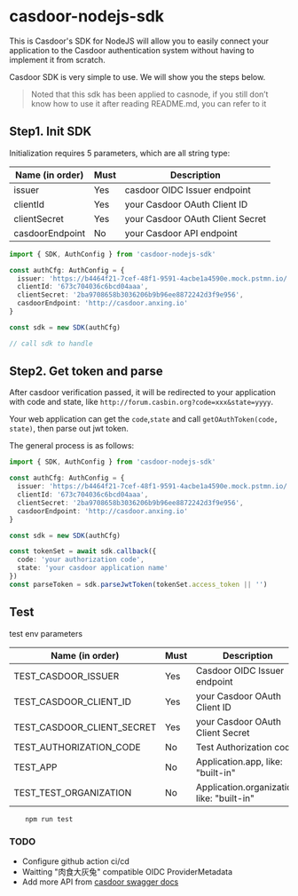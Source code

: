 # casdoor-nodejs-sdk

This is Casdoor's SDK for NodeJS will allow you to easily connect your application to the Casdoor authentication system without having to implement it from scratch.

Casdoor SDK is very simple to use. We will show you the steps below.

> Noted that this sdk has been applied to casnode, if you still don’t know how to use it after reading README.md, you can refer to it

## Step1. Init SDK

Initialization requires 5 parameters, which are all string type:

| Name (in order)  | Must | Description                                         |
| ---------------- | ---- | --------------------------------------------------- |
| issuer           | Yes  | casdoor OIDC Issuer endpoint |
| clientId         | Yes  | your Casdoor OAuth Client ID                        |
| clientSecret     | Yes  | your Casdoor OAuth Client Secret                    |
| casdoorEndpoint  | No  | your Casdoor API endpoint                   |


```typescript
import { SDK, AuthConfig } from 'casdoor-nodejs-sdk'

const authCfg: AuthConfig = {
  issuer: 'https://b4464f21-7cef-48f1-9591-4acbe1a4590e.mock.pstmn.io/.well-known/openid-configuration',
  clientId: '673c704036c6bcd04aaa',
  clientSecret: '2ba9708658b3036206b9b96ee8872242d3f9e956',
  casdoorEndpoint: 'http://casdoor.anxing.io'
}

const sdk = new SDK(authCfg)

// call sdk to handle
```

## Step2. Get token and parse

After casdoor verification passed, it will be redirected to your application with code and state, like `http://forum.casbin.org?code=xxx&state=yyyy`.

Your web application can get the `code`,`state` and call `getOAuthToken(code, state)`, then parse out jwt token.

The general process is as follows:

```typescript
import { SDK, AuthConfig } from 'casdoor-nodejs-sdk'

const authCfg: AuthConfig = {
  issuer: 'https://b4464f21-7cef-48f1-9591-4acbe1a4590e.mock.pstmn.io/.well-known/openid-configuration',
  clientId: '673c704036c6bcd04aaa',
  clientSecret: '2ba9708658b3036206b9b96ee8872242d3f9e956',
  casdoorEndpoint: 'http://casdoor.anxing.io'
}

const sdk = new SDK(authCfg)

const tokenSet = await sdk.callback({
  code: 'your authorization code',
  state: 'your casdoor application name'
})
const parseToken = sdk.parseJwtToken(tokenSet.access_token || '')
```

## Test

test env parameters

| Name (in order)         | Must | Description                                         |
| ----------------------- | ---- | --------------------------------------------------- |
| TEST_CASDOOR_ISSUER     | Yes  | Casdoor OIDC Issuer endpoint                        |
| TEST_CASDOOR_CLIENT_ID           | Yes  | your Casdoor OAuth Client ID               |
| TEST_CASDOOR_CLIENT_SECRET       | Yes  | your Casdoor OAuth Client Secret           |
| TEST_AUTHORIZATION_CODE          | No   | Test Authorization code                         |
| TEST_APP                         | No   | Application.app, like: "built-in"          |
| TEST_TEST_ORGANIZATION           | No   | Application.organization, like: "built-in"          |

```bash
	npm run test
```

### TODO

- Configure github action ci/cd
- Waitting "肉食大灰兔" compatible OIDC ProviderMetadata
- Add more API from [casdoor swagger docs](https://door.casbin.com/swagger/)